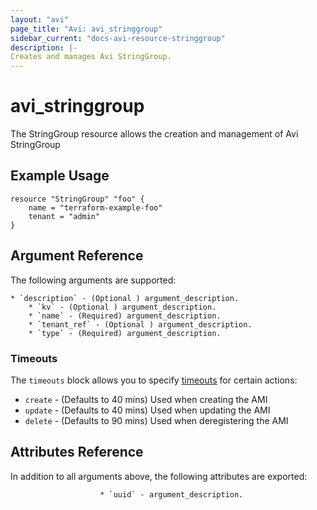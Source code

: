 ```yaml
---
layout: "avi"
page_title: "Avi: avi_stringgroup"
sidebar_current: "docs-avi-resource-stringgroup"
description: |-
Creates and manages Avi StringGroup.
---
```


# avi_stringgroup

The StringGroup resource allows the creation and management of Avi StringGroup

## Example Usage

```hcl
resource "StringGroup" "foo" {
    name = "terraform-example-foo"
    tenant = "admin"
}
```

## Argument Reference

The following arguments are supported:

    * `description` - (Optional ) argument_description.
        * `kv` - (Optional ) argument_description.
        * `name` - (Required) argument_description.
        * `tenant_ref` - (Optional ) argument_description.
        * `type` - (Required) argument_description.
        
### Timeouts

The `timeouts` block allows you to specify [timeouts](https://www.terraform.io/docs/configuration/resources.html#timeouts) for certain actions:

* `create` - (Defaults to 40 mins) Used when creating the AMI
* `update` - (Defaults to 40 mins) Used when updating the AMI
* `delete` - (Defaults to 90 mins) Used when deregistering the AMI

## Attributes Reference

In addition to all arguments above, the following attributes are exported:

                        * `uuid` - argument_description.
    
